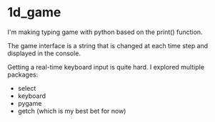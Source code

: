 # 1d_game
I'm making typing game with python based on the print() function.

The game interface is a string that is changed at each time step and displayed in the console.

Getting a real-time keyboard input is quite hard. I explored multiple packages:
- select
- keyboard
- pygame
- getch (which is my best bet for now)
